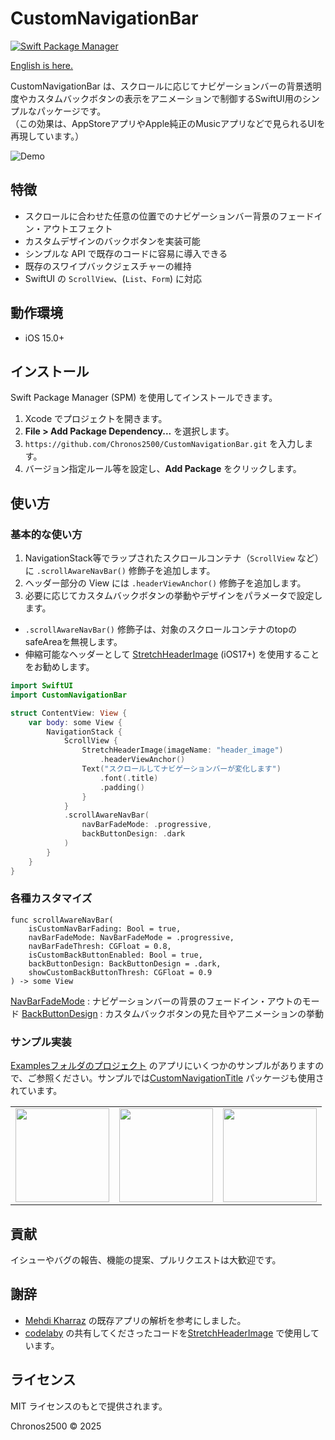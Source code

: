 # CustomNavigationBar

[![Swift Package Manager](https://img.shields.io/badge/Swift%20Package%20Manager-compatible-brightgreen.svg)](https://github.com/apple/swift-package-manager)

[English is here.](README.md)

CustomNavigationBar は、スクロールに応じてナビゲーションバーの背景透明度やカスタムバックボタンの表示をアニメーションで制御するSwiftUI用のシンプルなパッケージです。  
（この効果は、AppStoreアプリやApple純正のMusicアプリなどで見られるUIを再現しています。）

![Demo](Assets/demo.gif)
## 特徴
- スクロールに合わせた任意の位置でのナビゲーションバー背景のフェードイン・アウトエフェクト
- カスタムデザインのバックボタンを実装可能
- シンプルな API で既存のコードに容易に導入できる
- 既存のスワイプバックジェスチャーの維持
- SwiftUI の `ScrollView`、(`List`、`Form`) に対応

## 動作環境
- iOS 15.0+

## インストール
Swift Package Manager (SPM) を使用してインストールできます。

1. Xcode でプロジェクトを開きます。
1. **File > Add Package Dependency...** を選択します。
1. `https://github.com/Chronos2500/CustomNavigationBar.git` を入力します。
1. バージョン指定ルール等を設定し、**Add Package** をクリックします。

## 使い方

### 基本的な使い方
1. NavigationStack等でラップされたスクロールコンテナ（`ScrollView` など）に `.scrollAwareNavBar()` 修飾子を追加します。  
2. ヘッダー部分の View には `.headerViewAnchor()` 修飾子を追加します。  
3. 必要に応じてカスタムバックボタンの挙動やデザインをパラメータで設定します。

*  `.scrollAwareNavBar()` 修飾子は、対象のスクロールコンテナのtopのsafeAreaを無視します。
*  伸縮可能なヘッダーとして [StretchHeaderImage](Sources/CustomNavigationBar/Components/StretchHeaderImage.swift) (iOS17+) を使用することをお勧めします。


```swift
import SwiftUI
import CustomNavigationBar

struct ContentView: View {
    var body: some View {
        NavigationStack {
            ScrollView {
                StretchHeaderImage(imageName: "header_image")
                    .headerViewAnchor()
                Text("スクロールしてナビゲーションバーが変化します")
                    .font(.title)
                    .padding()
                }
            }
            .scrollAwareNavBar(
                navBarFadeMode: .progressive,
                backButtonDesign: .dark
            )
        }
    }
}
```

### 各種カスタマイズ
```
func scrollAwareNavBar(
    isCustomNavBarFading: Bool = true,
    navBarFadeMode: NavBarFadeMode = .progressive,
    navBarFadeThresh: CGFloat = 0.8,
    isCustomBackButtonEnabled: Bool = true,
    backButtonDesign: BackButtonDesign = .dark,
    showCustomBackButtonThresh: CGFloat = 0.9
) -> some View
```
[NavBarFadeMode](Sources/CustomNavigationBar/NavBarFadeMode.swift) : ナビゲーションバーの背景のフェードイン・アウトのモード
[BackButtonDesign](Sources/CustomNavigationBar/BackButtonDesign.swift) : カスタムバックボタンの見た目やアニメーションの挙動

### サンプル実装
[Examplesフォルダのプロジェクト](Examples/CustomNavigationBarExample/CustomNavigationTitleBar/ContentView.swift) のアプリにいくつかのサンプルがありますので、ご参照ください。サンプルでは[CustomNavigationTitle](https://github.com/Chronos2500/CustomNavigationTitle) パッケージも使用されています。

<table>
  <tr>
    <td align="center"><img src="Assets/appstore_demo.gif" width="150"></td>
    <td align="center"><img src="Assets/musicapp1_demo.gif" width="150"></td>
    <td align="center"><img src="Assets/musicapp2_demo.gif" width="150"></td>
  </tr>
</table>

## 貢献
イシューやバグの報告、機能の提案、プルリクエストは大歓迎です。

## 謝辞
* [Mehdi Kharraz](https://x.com/imkh0) の既存アプリの解析を参考にしました。
* [codelaby](https://x.com/codelaby/status/1891776284553793566) の共有してくださったコードを[StretchHeaderImage](Sources/CustomNavigationBar/Components/StretchHeaderImage.swift) で使用しています。
## ライセンス
MIT ライセンスのもとで提供されます。

Chronos2500 © 2025
